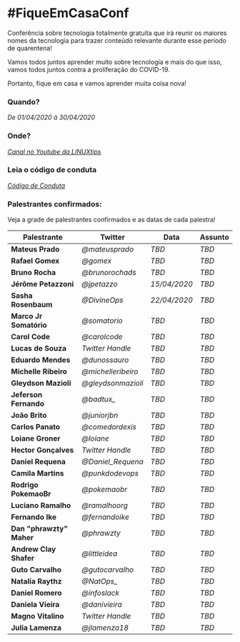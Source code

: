 # #FiqueEmCasaConf

Conferência sobre tecnologia totalmente gratuita que irá reunir os maiores nomes da tecnologia para trazer conteúdo relevante durante esse período de quarentena!

Vamos todos juntos aprender muito sobre tecnologia e mais do que isso, vamos todos juntos contra a proliferação do COVID-19.

Portanto, fique em casa e vamos aprender muita coisa nova!

### Quando? 
*De 01/04/2020 à 30/04/2020*


### Onde?
*[Canal no Youtube da LINUXtips](https://youtube.com/linuxtips)*

### Leia o código de conduta
*[Código de Conduta](https://github.com/linuxtips/FiqueEmCasaConf/blob/master/codigodeconduta.md)*

### Palestrantes confirmados:
Veja a grade de palestrantes confirmados e as datas de cada palestra!

Palestrante | Twitter | Data | Assunto
--- | --- | --- | --
**Mateus Prado** | *@mateusprado* | *TBD* | *TBD*
**Rafael Gomex** | *@gomex* | *TBD* | *TBD* 
**Bruno Rocha** | *@brunorochads* | *TBD* | *TBD* 
**Jérôme Petazzoni** | *@jpetazzo* | *15/04/2020* | *TBD* 
**Sasha Rosenbaum** | *@DivineOps* | *22/04/2020* | *TBD* 
**Marco Jr Somatório** | *@somatorio* | *TBD* | *TBD* 
**Carol Code** | *@carolcode* | *TBD* | *TBD* 
**Lucas de Souza** | *Twitter Handle* | *TBD* | *TBD* 
**Eduardo Mendes** | *@dunossauro* | *TBD* | *TBD* 
**Michelle Ribeiro** | *@michelleribeiro* | *TBD* | *TBD* 
**Gleydson Mazioli** | *@gleydsonmazioli* | *TBD* | *TBD* 
**Jeferson Fernando** | *@badtux_* | *TBD* | *TBD* 
**João Brito** | *@juniorjbn* | *TBD* | *TBD* 
**Carlos Panato** | *@comedordexis* | *TBD* | *TBD* 
**Loiane Groner** | *@loiane* | *TBD* | *TBD* 
**Hector Gonçalves** | *Twitter Handle* | *TBD* | *TBD* 
**Daniel Requena** | *@Daniel_Requena* | *TBD* | *TBD* 
**Camila Martins** | *@punkdodevops* | *TBD* | *TBD* 
**Rodrigo PokemaoBr** | *@pokemaobr* | *TBD* | *TBD* 
**Luciano Ramalho** | *@ramalhoorg* | *TBD* | *TBD* 
**Fernando Ike** | *@fernandoike* | *TBD* | *TBD* 
**Dan "phrawzty" Maher** | *@phrawzty* | *TBD* | *TBD* 
**Andrew Clay Shafer** | *@littleidea* | *TBD* | *TBD*
**Guto Carvalho** | *@gutocarvalho* | *TBD* | *TBD*
**Natalia Raythz** | *@NatOps_* | *TBD* | *TBD*
**Daniel Romero** | *@infoslack* | *TBD* | *TBD*
**Daniela Vieira** | *@danivieira* | *TBD* | *TBD* 
**Magno Vitalino** | *Twitter Handle* | *TBD* | *TBD*
**Julia Lamenza** | *@jlamenza18* | *TBD* | *TBD*